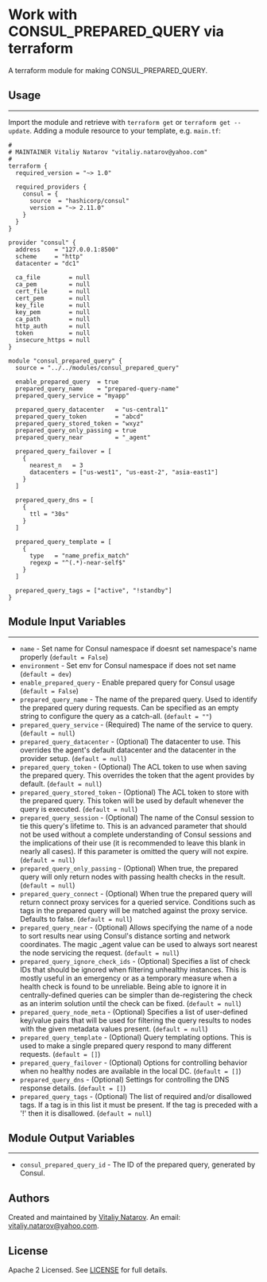 # Work with CONSUL_PREPARED_QUERY via terraform

A terraform module for making CONSUL_PREPARED_QUERY.


## Usage
----------------------
Import the module and retrieve with ```terraform get``` or ```terraform get --update```. Adding a module resource to your template, e.g. `main.tf`:

```
#
# MAINTAINER Vitaliy Natarov "vitaliy.natarov@yahoo.com"
#
terraform {
  required_version = "~> 1.0"

  required_providers {
    consul = {
      source  = "hashicorp/consul"
      version = "~> 2.11.0"
    }
  }
}

provider "consul" {
  address    = "127.0.0.1:8500"
  scheme     = "http"
  datacenter = "dc1"

  ca_file        = null
  ca_pem         = null
  cert_file      = null
  cert_pem       = null
  key_file       = null
  key_pem        = null
  ca_path        = null
  http_auth      = null
  token          = null
  insecure_https = null
}

module "consul_prepared_query" {
  source = "../../modules/consul_prepared_query"

  enable_prepared_query  = true
  prepared_query_name    = "prepared-query-name"
  prepared_query_service = "myapp"

  prepared_query_datacenter   = "us-central1"
  prepared_query_token        = "abcd"
  prepared_query_stored_token = "wxyz"
  prepared_query_only_passing = true
  prepared_query_near         = "_agent"

  prepared_query_failover = [
    {
      nearest_n   = 3
      datacenters = ["us-west1", "us-east-2", "asia-east1"]
    }
  ]

  prepared_query_dns = [
    {
      ttl = "30s"
    }
  ]

  prepared_query_template = [
    {
      type   = "name_prefix_match"
      regexp = "^(.*)-near-self$"
    }
  ]

  prepared_query_tags = ["active", "!standby"]
}

```

## Module Input Variables
----------------------
- `name` - Set name for Consul namespace if doesnt set namespace's name properly (`default = False`)
- `environment` - Set env for Consul namespace if does not set name (`default = dev`)
- `enable_prepared_query` - Enable prepared query for Consul usage (`default = False`)
- `prepared_query_name` - The name of the prepared query. Used to identify the prepared query during requests. Can be specified as an empty string to configure the query as a catch-all. (`default = ""`)
- `prepared_query_service` - (Required) The name of the service to query. (`default = null`)
- `prepared_query_datacenter` - (Optional) The datacenter to use. This overrides the agent's default datacenter and the datacenter in the provider setup. (`default = null`)
- `prepared_query_token` - (Optional) The ACL token to use when saving the prepared query. This overrides the token that the agent provides by default. (`default = null`)
- `prepared_query_stored_token` - (Optional) The ACL token to store with the prepared query. This token will be used by default whenever the query is executed. (`default = null`)
- `prepared_query_session` - (Optional) The name of the Consul session to tie this query's lifetime to. This is an advanced parameter that should not be used without a complete understanding of Consul sessions and the implications of their use (it is recommended to leave this blank in nearly all cases). If this parameter is omitted the query will not expire. (`default = null`)
- `prepared_query_only_passing` - (Optional) When true, the prepared query will only return nodes with passing health checks in the result. (`default = null`)
- `prepared_query_connect` - (Optional) When true the prepared query will return connect proxy services for a queried service. Conditions such as tags in the prepared query will be matched against the proxy service. Defaults to false. (`default = null`)
- `prepared_query_near` - (Optional) Allows specifying the name of a node to sort results near using Consul's distance sorting and network coordinates. The magic _agent value can be used to always sort nearest the node servicing the request. (`default = null`)
- `prepared_query_ignore_check_ids` - (Optional) Specifies a list of check IDs that should be ignored when filtering unhealthy instances. This is mostly useful in an emergency or as a temporary measure when a health check is found to be unreliable. Being able to ignore it in centrally-defined queries can be simpler than de-registering the check as an interim solution until the check can be fixed. (`default = null`)
- `prepared_query_node_meta` - (Optional) Specifies a list of user-defined key/value pairs that will be used for filtering the query results to nodes with the given metadata values present. (`default = null`)
- `prepared_query_template` - (Optional) Query templating options. This is used to make a single prepared query respond to many different requests. (`default = []`)
- `prepared_query_failover` - (Optional) Options for controlling behavior when no healthy nodes are available in the local DC. (`default = []`)
- `prepared_query_dns` - (Optional) Settings for controlling the DNS response details. (`default = []`)
- `prepared_query_tags` - (Optional) The list of required and/or disallowed tags. If a tag is in this list it must be present. If the tag is preceded with a '!' then it is disallowed. (`default = null`)

## Module Output Variables
----------------------
- `consul_prepared_query_id` - The ID of the prepared query, generated by Consul.


## Authors

Created and maintained by [Vitaliy Natarov](https://github.com/SebastianUA). An email: [vitaliy.natarov@yahoo.com](vitaliy.natarov@yahoo.com).

## License

Apache 2 Licensed. See [LICENSE](https://github.com/SebastianUA/terraform/blob/master/LICENSE) for full details.
